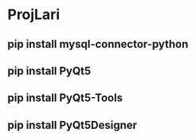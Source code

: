 # ProjLari

## pip install mysql-connector-python


## pip install PyQt5


## pip install PyQt5-Tools


## pip install PyQt5Designer


